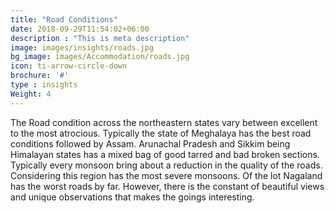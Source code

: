 ```yaml
---
title: "Road Conditions"
date: 2018-09-29T11:54:02+06:00
description : "This is meta description"
image: images/insights/roads.jpg
bg_image: images/Accommodation/roads.jpg
icon: ti-arrow-circle-down
brochure: '#'
type : insights
Weight: 4
---
```



The Road condition across the northeastern states vary between excellent to the most atrocious. Typically the state of Meghalaya has the best road conditions followed by Assam. Arunachal Pradesh and Sikkim being Himalayan states has a mixed bag of good tarred and bad broken sections. Typically every monsoon bring about a reduction in the quality of the roads. Considering this region has the most severe monsoons. Of the lot Nagaland has the worst roads by far. However, there is the constant of beautiful views and unique observations that makes the goings interesting.





